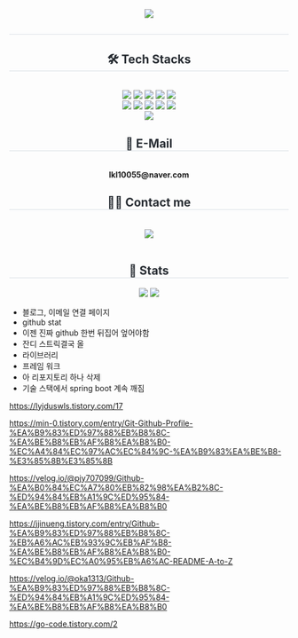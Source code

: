 <div align= "center">
    <img src="https://capsule-render.vercel.app/api?type=waving&color=0:00e1ff,100:7900fa&height=180&text=Hello%20I'm&animation=fadeIn&fontColor=ffffff&fontSize=50" />
    </div>
    <div align= "center"> 
    <h2 style="border-bottom: 1px solid #d8dee4; color: #282d33;">  </h2>  
    <div style="font-weight: 700; font-size: 15px; text-align: center; color: #282d33;">  </div> 
    </div>
    <div align= "center">
    <h2 style="border-bottom: 1px solid #d8dee4; color: #282d33;"> 🛠️ Tech Stacks </h2> <br> 
    <div style="margin: 0 auto; text-align: center;" align= "center"> <img src="https://img.shields.io/badge/Figma-F24E1E?style=for-the-badge&logo=Figma&logoColor=white">
          <img src="https://img.shields.io/badge/Github-181717?style=for-the-badge&logo=Github&logoColor=white">
          <img src="https://img.shields.io/badge/Java-007396?style=for-the-badge&logo=Java&logoColor=white">
          <img src="https://img.shields.io/badge/Javascript-F7DF1E?style=for-the-badge&logo=Javascript&logoColor=white">
          <img src="https://img.shields.io/badge/HTML5-E34F26?style=for-the-badge&logo=HTML5&logoColor=white">
          <br/><img src="https://img.shields.io/badge/MariaDB-003545?style=for-the-badge&logo=MariaDB&logoColor=white">
          <img src="https://img.shields.io/badge/MySQL-4479A1?style=for-the-badge&logo=MySQL&logoColor=white">
          <img src="https://img.shields.io/badge/Notion-000000?style=for-the-badge&logo=Notion&logoColor=white">
          <img src="https://img.shields.io/badge/React-61DAFB?style=for-the-badge&logo=React&logoColor=white">
          <img src="https://img.shields.io/badge/Spring Boot-6DB33F?style=for-the-badge&logo=Spring Boot&logoColor=white">
          <br/><img src="https://img.shields.io/badge/CSS3-1572B6?style=for-the-badge&logo=CSS3&logoColor=white">
          </div>
<h2 style="border-bottom: 1px solid #d8dee4; color: #282d33;"> 📧 E-Mail </h2> <br> 
    <div style="margin: 0 auto; text-align: center;" align= "center">
        <strong>lkl10055@naver.com</strong>
    </div>
</div>
    <div align= "center">
    <h2 style="border-bottom: 1px solid #d8dee4; color: #282d33;"> 🧑‍💻 Contact me </h2> <br> 
    <div align= "center"> <a href=> <img src="https://img.shields.io/badge/Notion-000000?style=for-the-badge&logo=Notion&logoColor=white&link=lkl10055@naver.com">  </a>
          </div>  <br> 
    <div align= "center">  </div> 
    </div>
    <div align= "center"> 
    <h2 style="border-bottom: 1px solid #d8dee4; color: #282d33;"> 🏅 Stats </h2> <div align= "center"> <img src="https://github-readme-stats.vercel.app/api?username=lys-17&bg_color=60,00c8fa,6600ff&title_color=ffffff&text_color=ffffff"
         /> <img src="https://github-readme-stats.vercel.app/api/top-langs/?username=lys-17&layout=compact&bg_color=60,00c8fa,6600ff&title_color=ffffff&text_color=ffffff"
           /> </div> 
    </div>
    




















- 블로그, 이메일 연결 페이지
- github stat
- 이젠 진짜 github 한번 뒤집어 엎어야함
- 잔디 스트릭결국 올
- 라이브러리
- 프레임 워크
- 아 리포지토리 하나 삭제
- 기술 스택에서 spring boot 계속 깨짐




https://lyjduswls.tistory.com/17

https://min-0.tistory.com/entry/Git-Github-Profile-%EA%B9%83%ED%97%88%EB%B8%8C-%EA%BE%B8%EB%AF%B8%EA%B8%B0-%EC%A4%84%EC%97%AC%EC%84%9C-%EA%B9%83%EA%BE%B8-%E3%85%8B%E3%85%8B

https://velog.io/@pjy707099/Github-%EA%B0%84%EC%A7%80%EB%82%98%EA%B2%8C-%ED%94%84%EB%A1%9C%ED%95%84-%EA%BE%B8%EB%AF%B8%EA%B8%B0

https://jjinueng.tistory.com/entry/Github-%EA%B9%83%ED%97%88%EB%B8%8C-%EB%A6%AC%EB%93%9C%EB%AF%B8-%EA%BE%B8%EB%AF%B8%EA%B8%B0-%EC%B4%9D%EC%A0%95%EB%A6%AC-README-A-to-Z

https://velog.io/@oka1313/Github-%EA%B9%83%ED%97%88%EB%B8%8C-%ED%94%84%EB%A1%9C%ED%95%84-%EA%BE%B8%EB%AF%B8%EA%B8%B0

https://go-code.tistory.com/2
